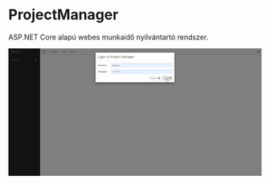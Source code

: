 # ProjectManager
ASP.NET Core alapú webes munkaidő nyilvántartó rendszer.
 
![App image](https://raw.githubusercontent.com/gaaaron/ProjectManager/master/project_manager.gif)
